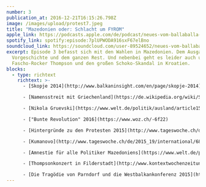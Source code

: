 ```yaml
---
number: 3
publication_at: 2016-12-21T16:15:26.798Z
image: /images/upload/protest7.jpeg
title: "Mazedonien oder: Schlacht um FYROM"
apple_link: https://podcasts.apple.com/de/podcast/neues-vom-ballaballa-balkan-episode-3-mazedonien-oder/id1170436903?i=1000379211291
spotify_link: spotify:episode:7plUPWODA916sxF67elBno
soundcloud_link: https://soundcloud.com/user-89524652/neues-vom-ballaballa-balkan-episode-3-mazedonien-oder-schlacht-um-fyrom
excerpt: Episode 3 befasst sich mit den Wahlen in Mazedonien. Dem Ausgang, der
  Vorgeschichte und dem ganzen Rest. Und nebenbei geht es leider auch um Berlin,
  Fascho-Rocker Thompson und den großen Schoko-Skandal in Kroatien.
blocks:
  - type: richtext
    richtext: >-
      - [Skopje 2014](http://www.balkaninsight.com/en/page/skopje-2014)

      - [Namensstreit mit Griechenland](https://de.wikipedia.org/wiki/Streit_um_den_Namen_Mazedonien)

      - [Nikola Gruevski](https://www.welt.de/politik/ausland/article156773921/Mazedoniens-starker-Mann-agiert-wie-Erdogan.html)

      - ["Bunte Revolution" 2016](https://www.woz.ch/-6f22)

      - [Hintergründe zu den Protesten 2015](http://www.tageswoche.ch/de/2015_21/international/688797/)

      - [Kumanovo](http://www.tageswoche.ch/de/2015_19/international/687572/)

      - [Amnestie für alle Politiker Mazedoniens](https://www.welt.de/politik/ausland/article154520329/Wo-auch-Tote-in-den-Waehlerverzeichnissen-stehen.html)

      - [Thompsonkonzert in Filderstadt](http://www.kontextwochenzeitung.de/kultur/296/rechtsrock-in-filderstadt-4026.html)

      - [Die Tragödie von Parndorf und die Westbalkankonferenz 2015](http://www.tageswoche.ch/de/2015_35/international/697164/)
---
```

